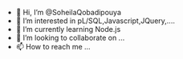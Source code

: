 - 👋 Hi, I’m @SoheilaQobadipouya
- 👀 I’m interested in pL/SQL,Javascript,JQuery,....
- 🌱 I’m currently learning Node.js
- 💞️ I’m looking to collaborate on ...
- 📫 How to reach me ...

<!---
SoheilaQobadipouya/SoheilaQobadipouya is a ✨ special ✨ repository because its `README.md` (this file) appears on your GitHub profile.
You can click the Preview link to take a look at your changes.
--->
